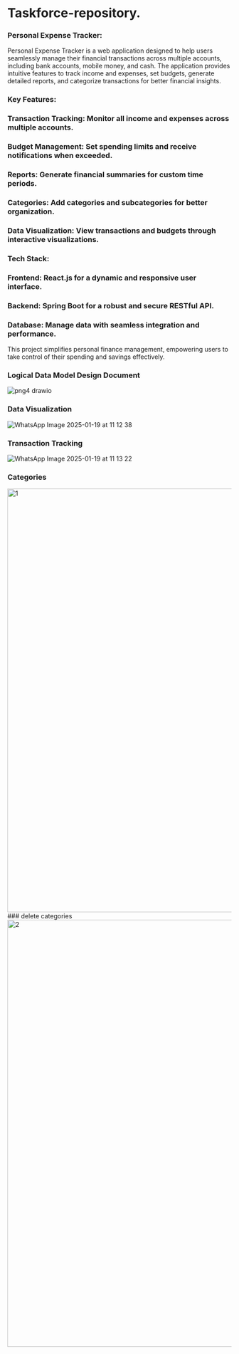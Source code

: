 # Taskforce-repository.

### Personal Expense Tracker:

Personal Expense Tracker is a web application designed to help users seamlessly manage their financial transactions across multiple accounts, including bank accounts, mobile money, and cash. The application provides intuitive features to track income and expenses, set budgets, generate detailed reports, and categorize transactions for better financial insights.

### Key Features:
### Transaction Tracking: Monitor all income and expenses across multiple accounts.
### Budget Management: Set spending limits and receive notifications when exceeded.
### Reports: Generate financial summaries for custom time periods.

### Categories: Add categories and subcategories for better organization.

### Data Visualization: View transactions and budgets through interactive visualizations.

### Tech Stack:

### Frontend: React.js for a dynamic and responsive user interface.

### Backend: Spring Boot for a robust and secure RESTful API.

### Database: Manage data with seamless integration and performance.

This project simplifies personal finance management, empowering users to take control of their spending and savings effectively.


### Logical Data Model Design Document



![png4 drawio](https://github.com/user-attachments/assets/9b98e44b-d0ce-45e2-aadf-3586f603a742)

### Data Visualization
![WhatsApp Image 2025-01-19 at 11 12 38](https://github.com/user-attachments/assets/3c95324d-1fcb-427d-8733-c770a046ca4c)
### Transaction Tracking

![WhatsApp Image 2025-01-19 at 11 13 22](https://github.com/user-attachments/assets/eaf5fb75-cddf-400a-808b-a9c61ad50062)

### Categories
<img width="952" alt="1" src="https://github.com/user-attachments/assets/5d16c1ca-4a02-4808-b375-3dfc73591957" />
### delete categories
<img width="960" alt="2" src="https://github.com/user-attachments/assets/b7fd63c2-3d2a-437e-93fb-40c50b442000" />




